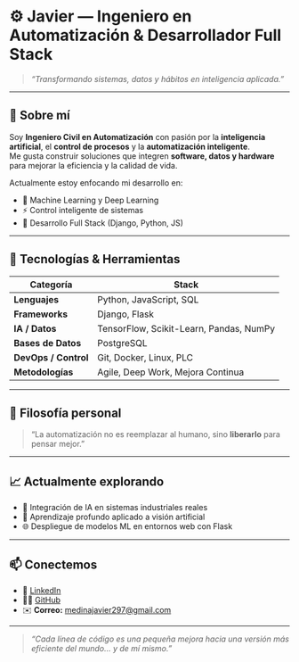 # ⚙️ Javier — Ingeniero en Automatización & Desarrollador Full Stack  

> _“Transformando sistemas, datos y hábitos en inteligencia aplicada.”_

---

## 🧠 Sobre mí
Soy **Ingeniero Civil en Automatización** con pasión por la **inteligencia artificial**, el **control de procesos** y la **automatización inteligente**.  
Me gusta construir soluciones que integren **software, datos y hardware** para mejorar la eficiencia y la calidad de vida.

Actualmente estoy enfocando mi desarrollo en:
- 🤖 Machine Learning y Deep Learning  
- ⚡ Control inteligente de sistemas  
- 🧩 Desarrollo Full Stack (Django, Python, JS)  

---

## 🧰 Tecnologías & Herramientas

| Categoría | Stack |
|------------|-------|
| **Lenguajes** | Python, JavaScript, SQL |
| **Frameworks** | Django, Flask|
| **IA / Datos** | TensorFlow, Scikit-Learn, Pandas, NumPy |
| **Bases de Datos** | PostgreSQL|
| **DevOps / Control** | Git, Docker, Linux, PLC |
| **Metodologías** | Agile, Deep Work, Mejora Continua |

---

## 🧭 Filosofía personal

> “La automatización no es reemplazar al humano, sino **liberarlo** para pensar mejor.”

---

## 📈 Actualmente explorando
- 🤝 Integración de IA en sistemas industriales reales  
- 🧠 Aprendizaje profundo aplicado a visión artificial  
- 🌐 Despliegue de modelos ML en entornos web con Flask

---

## 📫 Conectemos
- 💼 [LinkedIn](www.linkedin.com/in/javier-ignacio-medina-muñoz)  
- 🧑‍💻 [GitHub](https://github.com/jimm212)  
- ✉️ **Correo:** medinajavier297@gmail.com

---

> _“Cada línea de código es una pequeña mejora hacia una versión más eficiente del mundo… y de mí mismo.”_